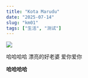 ```yaml
---
title: "Kota Marudu"
date: "2025-07-14"
slug: "km01"
tags: ["生活", "测试"]
---
```

![](https://prod-files-secure.s3.us-west-2.amazonaws.com/112d0858-5090-4d34-a606-b75eb8d65fd2/c7b45876-473c-4fb6-85d3-cb84a84bfc51/1000201235.jpg?X-Amz-Algorithm=AWS4-HMAC-SHA256&X-Amz-Content-Sha256=UNSIGNED-PAYLOAD&X-Amz-Credential=ASIAZI2LB466XHKXC67D%2F20250724%2Fus-west-2%2Fs3%2Faws4_request&X-Amz-Date=20250724T132217Z&X-Amz-Expires=3600&X-Amz-Security-Token=IQoJb3JpZ2luX2VjEAQaCXVzLXdlc3QtMiJGMEQCIBNPDh3v8cV7ZB26%2BaueTWS7vZjRDRdicKjIbMusHCYWAiA8VIJ2uFu0XbvUPytOBhxKlwj%2BATWjZjErjfavV4C43Cr%2FAwgtEAAaDDYzNzQyMzE4MzgwNSIMFwKvwYt6OTyuMvX4KtwD33u%2BZJYypiElXiUUUGLYxbO6y%2B5%2BxzC9iGbOpFXFnenMDf0fo%2Btb%2BbRdBzRNm38KDUBW6eTqPfpQ2sLGhcPRjahAP5efjAtYAsKJN8PddMrKWjS5mnIf8HPS6b%2FTJoMt5hkhd8bo%2Fx%2Bq3Z0haSj%2Fpkj%2BSKBcjc91d59DoNjfCkYiFQf%2Boc95upqn7h6VFILHMzyia%2F0cAyaMc2Ac95bS7Brej851sb8pWTvbupABUZNa%2FZDGhApU3jyWHlKtoNR296AxuWqAL%2Fixgh2WvtZhOKXvJgjuBjeKLWm9C5mybgVVYgTnUbmH%2FcycE5M0qtC1OvJnntVneN1zqtCQAIi7VrBJaWHe3aBb1dh6YrKz7MbPxW%2BxRa5hQbsuyZgxRQn8CQ1aGndMdFUMePIR9%2BT9mUkIdpHb0lgm4x7cR8o3SO6Pe8sZLil3mLWQIzI7ug9GdtXrc9EOwCNR%2BfcVR5nqwfIVBasqihP1Jcu7f4Eyd9pPpJTr%2Fhx8wsLCrUCDgExVXHwq4mE4WYeo7J4pAlawCoJoLFOo9%2FBMH6qahPlMBKXl8L2%2BUx2Dy3uN%2B0gK%2FnQfMbsMNARPwuIy%2FSZ1XqMg%2BqrqCYulrvYwWLIg%2FVIl1TZ%2BpGd02Q0j4yv4rlowmb%2BIxAY6pgFrPbITIuDuYFqwYYhfzuPyOM79NbqBbAGCNIIwK3DHMCbLpQhpinSWIzk8Zn0qvIxQYydz8oOm5ijilpT9NX5otewJGFvHqmKMWkez2rWhxU1UailC5sBdTt%2F44mlLElkYTiwIMQDxoSYyJUdQNrNAv0eHebMD7axdXdSGGIB56CehzFhBQ1foAbOicPZF6u2oDD6O0xEZKkCz9q%2F0mG65AcZ020MV&X-Amz-Signature=ac984c515b0a6ce8dff18396d490152bdc2aff712e6df26db7722d6b4fc3e18f&X-Amz-SignedHeaders=host&x-amz-checksum-mode=ENABLED&x-id=GetObject)


哈哈哈哈  漂亮的好老婆  爱你爱你


**哈哈哈哈**

